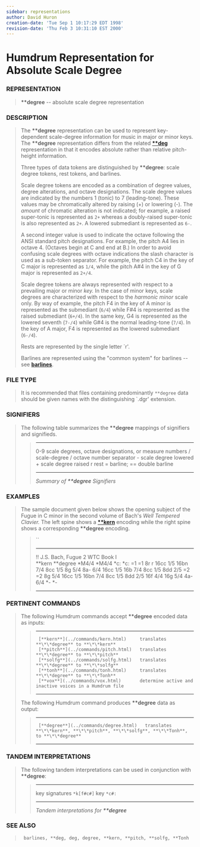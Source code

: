 ```yaml
---
sidebar: representations
author: David Huron
creation-date: 'Tue Sep 1 10:17:29 EDT 1998'
revision-date: 'Thu Feb 3 10:31:10 EST 2000'
---
```



Humdrum Representation for Absolute Scale Degree
================================================

### REPRESENTATION

> **\*\*degree** \-- absolute scale degree representation

### DESCRIPTION

> The **\*\*degree** representation can be used to represent
> key-dependent scale-degree information for music in major or minor
> keys. The **\*\*degree** representation differs from the related
> [**\*\*deg**](deg.rep.html) representation in that it encodes absolute
> rather than relative pitch-height information.
>
> Three types of data tokens are distinguished by **\*\*degree**: scale
> degree tokens, rest tokens, and barlines.
>
> Scale degree tokens are encoded as a combination of degree values,
> degree alterations, and octave designations. The scale degree values
> are indicated by the numbers 1 (tonic) to 7 (leading-tone). These
> values may be chromatically altered by raising (+) or lowering (-).
> The *amount* of chromatic alteration is not indicated; for example, a
> raised super-tonic is represented as `2+` whereas a doubly-raised
> super-tonic is also represented as `2+`. A lowered submediant is
> represented as `6-`.
>
> A second integer value is used to indicate the octave following the
> ANSI standard pitch designations. For example, the pitch A4 lies in
> octave 4. (Octaves begin at C and end at B.) In order to avoid
> confusing scale degrees with octave indications the slash character is
> used as a sub-token separator. For example, the pitch C4 in the key of
> C major is represented as `1/4`, while the pitch A\#4 in the key of G
> major is represented as `2+/4`.
>
> Scale degree tokens are always represented with respect to a
> prevailing major or minor *key.* In the case of minor keys, scale
> degrees are characterized with respect to the *harmonic minor* scale
> only. By way of example, the pitch F4 in the key of A minor is
> represented as the submediant (`6/4`) while F\#4 is represented as the
> raised submediant (`6+/4`). In the same key, G4 is represented as the
> lowered seventh (`7-/4`) while G\#4 is the normal leading-tone
> (`7/4`). In the key of A major, F4 is represented as the lowered
> submediant (`6-/4`).
>
> Rests are represented by the single letter \`r\'.
>
> Barlines are represented using the \"common system\" for barlines \--
> see [**barlines**](barlines.rep.html).

### FILE TYPE

> It is recommended that files containing predominantly `**degree` data
> should be given names with the distinguishing \`.dgr\' extension.

### SIGNIFIERS

> The following table summarizes the **\*\*degree** mappings of
> signifiers and signifieds.
>
> >   ----- --------------------------------------------------------
> >   0-9   scale degrees, octave designations, or measure numbers
> >   /     scale-degree / octave number separator
> >   \-    scale degree lowered
> >   \+    scale degree raised
> >   r     rest
> >   =     barline; == double barline
> >   ----- --------------------------------------------------------
> >
> > *Summary of **\*\*degree** Signifiers*

### EXAMPLES

> The sample document given below shows the opening subject of the Fugue
> in C minor in the second volume of Bach\'s *Well Tempered Clavier.*
> The left spine shows a [**\*\*kern**](kern.rep.html) encoding while
> the right spine shows a corresponding **\*\*degree** encoding.
>
> > ``
> >
> >   ---------------------------------- ------------
> >   !! J.S. Bach, Fugue 2 WTC Book I   
> >   \*\*kern                           \*\*degree
> >   \*M4/4                             \*M4/4
> >   \*c:                               \*c:
> >   =1                                 =1
> >   8r                                 r
> >   16cc                               1/5
> >   16bn                               7/4
> >   8cc                                1/5
> >   8g                                 5/4
> >   8a-                                6/4
> >   16cc                               1/5
> >   16b                                7/4
> >   8cc                                1/5
> >   8dd                                2/5
> >   =2                                 =2
> >   8g                                 5/4
> >   16cc                               1/5
> >   16bn                               7/4
> >   8cc                                1/5
> >   8dd                                2/5
> >   16f                                4/4
> >   16g                                5/4
> >   4a-                                6/4
> >   \*-                                \*-
> >   ---------------------------------- ------------
> >
### PERTINENT COMMANDS

> The following Humdrum commands accept **\*\*degree** encoded data as
> inputs:
>
> >   -- ------------------------------------- --------------------------------------------------------
> >                                            
> >      [**kern**](../commands/kern.html)     translates **\*\*degree** to **\*\*kern**
> >      [**pitch**](../commands/pitch.html)   translates **\*\*degree** to **\*\*pitch**
> >      [**solfg**](../commands/solfg.html)   translates **\*\*degree** to **\*\*solfg**
> >      [**tonh**](../commands/tonh.html)     translates **\*\*degree** to **\*\*Tonh**
> >      [**vox**](../commands/vox.html)       determine active and inactive voices in a Humdrum file
> >                                            
> >   -- ------------------------------------- --------------------------------------------------------
> >
> The following Humdrum command produces **\*\*degree** data as output:
>
> >   -- --------------------------------------- ----------------------------------------------------------------------------------------
> >                                              
> >      [**degree**](../commands/degree.html)   translates **\*\*kern**, **\*\*pitch**, **\*\*solfg**, **\*\*Tonh**, to **\*\*degree**
> >   -- --------------------------------------- ----------------------------------------------------------------------------------------
> >
### TANDEM INTERPRETATIONS

> The following tandem interpretations can be used in conjunction with
> **\*\*degree**:
>
> >   ---------------- ------------
> >   key signatures   `*k[f#c#]`
> >   key              `*c#:`
> >   ---------------- ------------
> >
> > *Tandem interpretations for **\*\*degree***

### SEE ALSO

> ` barlines, **deg, deg, degree, **kern, **pitch, **solfg, **Tonh`

